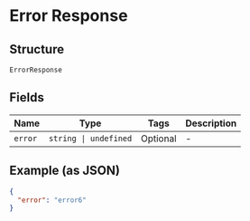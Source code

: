 
# Error Response

## Structure

`ErrorResponse`

## Fields

| Name | Type | Tags | Description |
|  --- | --- | --- | --- |
| `error` | `string \| undefined` | Optional | - |

## Example (as JSON)

```json
{
  "error": "error6"
}
```

